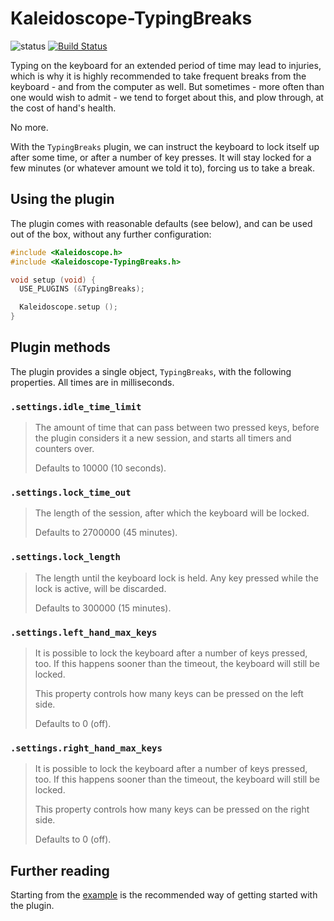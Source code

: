 # Kaleidoscope-TypingBreaks

![status][st:experimental] [![Build Status][travis:image]][travis:status]

 [travis:image]: https://travis-ci.org/keyboardio/Kaleidoscope-TypingBreaks.svg?branch=master
 [travis:status]: https://travis-ci.org/keyboardio/Kaleidoscope-TypingBreaks

 [st:stable]: https://img.shields.io/badge/stable-✔-black.svg?style=flat&colorA=44cc11&colorB=494e52
 [st:broken]: https://img.shields.io/badge/broken-X-black.svg?style=flat&colorA=e05d44&colorB=494e52
 [st:experimental]: https://img.shields.io/badge/experimental----black.svg?style=flat&colorA=dfb317&colorB=494e52

Typing on the keyboard for an extended period of time may lead to injuries,
which is why it is highly recommended to take frequent breaks from the
keyboard - and from the computer as well. But sometimes - more often than one
would wish to admit - we tend to forget about this, and plow through, at the
cost of hand's health.

No more.

With the `TypingBreaks` plugin, we can instruct the keyboard to lock itself up
after some time, or after a number of key presses. It will stay locked for a few
minutes (or whatever amount we told it to), forcing us to take a break.

## Using the plugin

The plugin comes with reasonable defaults (see below), and can be used out of
the box, without any further configuration:

```c++
#include <Kaleidoscope.h>
#include <Kaleidoscope-TypingBreaks.h>

void setup (void) {
  USE_PLUGINS (&TypingBreaks);

  Kaleidoscope.setup ();
}
```

## Plugin methods

The plugin provides a single object, `TypingBreaks`, with the following
properties. All times are in milliseconds.

### `.settings.idle_time_limit`

> The amount of time that can pass between two pressed keys, before the plugin
> considers it a new session, and starts all timers and counters over.
>
> Defaults to 10000 (10 seconds).

### `.settings.lock_time_out`

> The length of the session, after which the keyboard will be locked.
>
> Defaults to 2700000 (45 minutes).

### `.settings.lock_length`

> The length until the keyboard lock is held. Any key pressed while the lock is
> active, will be discarded.
>
> Defaults to 300000 (15 minutes).

### `.settings.left_hand_max_keys`

> It is possible to lock the keyboard after a number of keys pressed, too. If
> this happens sooner than the timeout, the keyboard will still be locked.
>
> This property controls how many keys can be pressed on the left side.
>
> Defaults to 0 (off).

### `.settings.right_hand_max_keys`

> It is possible to lock the keyboard after a number of keys pressed, too. If
> this happens sooner than the timeout, the keyboard will still be locked.
>
> This property controls how many keys can be pressed on the right side.
>
> Defaults to 0 (off).

## Further reading

Starting from the [example][plugin:example] is the recommended way of getting
started with the plugin.

 [plugin:example]: https://github.com/keyboardio/Kaleidoscope-TypingBreaks/blob/master/examples/TypingBreaks/TypingBreaks.ino
